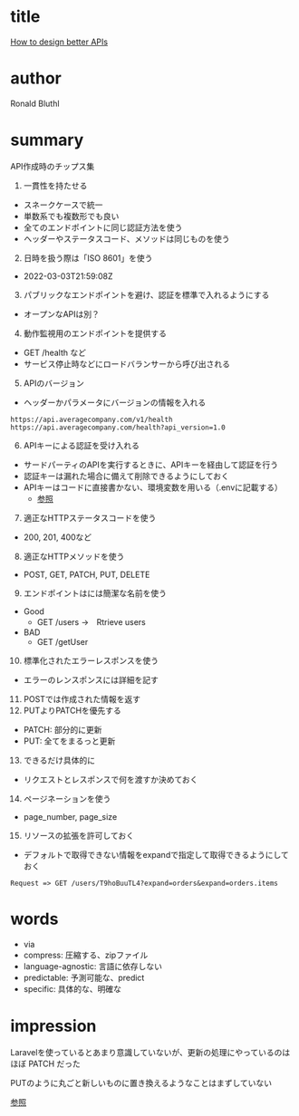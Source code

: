 # title
[How to design better APIs](https://r.bluethl.net/how-to-design-better-apis)

# author
Ronald Bluthl

# summary
API作成時のチップス集
1. 一貫性を持たせる
- スネークケースで統一
- 単数系でも複数形でも良い
- 全てのエンドポイントに同じ認証方法を使う
- ヘッダーやステータスコード、メソッドは同じものを使う
2. 日時を扱う際は「ISO 8601」を使う
- 2022-03-03T21:59:08Z
3. パブリックなエンドポイントを避け、認証を標準で入れるようにする
- オープンなAPIは別？
4. 動作監視用のエンドポイントを提供する
- GET /health など
- サービス停止時などにロードバランサーから呼び出される
5. APIのバージョン
- ヘッダーかパラメータにバージョンの情報を入れる
```
https://api.averagecompany.com/v1/health
https://api.averagecompany.com/health?api_version=1.0
```
6. APIキーによる認証を受け入れる
- サードパーティのAPIを実行するときに、APIキーを経由して認証を行う
- 認証キーは漏れた場合に備えて削除できるようにしておく
- APIキーはコードに直接書かない、環境変数を用いる（.envに記載する）
    - [参照](https://qiita.com/JrPageboy/items/bba469a19353540c6231)
7. 適正なHTTPステータスコードを使う
- 200, 201, 400など
8. 適正なHTTPメソッドを使う
- POST, GET, PATCH, PUT, DELETE
9. エンドポイントはには簡潔な名前を使う
- Good
    - GET /users →　Rtrieve users
- BAD
    - GET /getUser
10. 標準化されたエラーレスポンスを使う
- エラーのレンスポンスには詳細を記す
11. POSTでは作成された情報を返す
12. PUTよりPATCHを優先する
- PATCH: 部分的に更新
- PUT: 全てをまるっと更新
13. できるだけ具体的に
- リクエストとレスポンスで何を渡すか決めておく
14. ページネーションを使う
- page_number, page_size
15. リソースの拡張を許可しておく
- デフォルトで取得できない情報をexpandで指定して取得できるようにしておく
```
Request => GET /users/T9hoBuuTL4?expand=orders&expand=orders.items
```

# words
- via
- compress: 圧縮する、zipファイル
- language-agnostic: 言語に依存しない
- predictable: 予測可能な、predict
- specific: 具体的な、明確な

# impression
Laravelを使っているとあまり意識していないが、更新の処理にやっているのはほぼ PATCH だった

PUTのように丸ごと新しいものに置き換えるようなことはまずしていない

[参照](https://biz.addisteria.com/laravel_put_patch/)